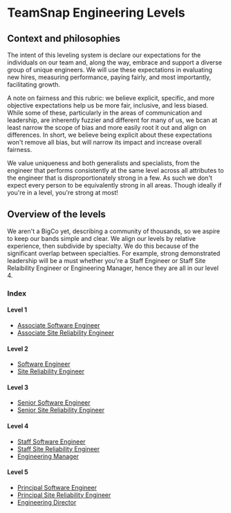 # TeamSnap Engineering Levels

## Context and philosophies

The intent of this leveling system is declare our expectations for the individuals on our team and, along the way, embrace and support a diverse group of unique engineers.  We will use these expectations in evaluating new hires, measuring performance, paying fairly, and most importantly, facilitating growth.

A note on fairness and this rubric: we believe explicit, specific, and more objective expectations help us be more fair, inclusive, and less biased.  While some of these, particularly in the areas of communication and leadership, are inherently fuzzier and different for many of us, we bcan at least narrow the scope of bias and more easily root it out and align on differences.  In short, we believe being explicit about these expectations won't remove all bias, but will narrow its impact and increase overall fairness.

We value uniqueness and both generalists and specialists, from the engineer that performs consistently at the same level across all attributes to the engineer that is disproportionately strong in a few.  As such we don't expect every person to be equivalently strong in all areas.  Though ideally if you're in a level, you're strong at most!

## Overview of the levels

We aren't a BigCo yet, describing a community of thousands, so we aspire to keep our bands simple and clear.  We align our levels by relative experience, then subdivide by specialty.  We do this because of the significant overlap between specialties.  For example, strong demonstrated leadership will be a must whether you're a Staff Engineer or Staff Site Relaibility Engineer or Engineering Manager, hence they are all in our level 4.

### Index

#### Level 1
* [Associate Software Engineer](https://github.com/teamsnap/Engineering/blob/main/Engineering%20Job%20Levels/Associate%20Software%20Engineer.md)
* [Associate Site Reliability Engineer]()
 
#### Level 2
* [Software Engineer]()
* [Site Reliability Engineer]()

#### Level 3
* [Senior Software Engineer]()
* [Senior Site Reliability Engineer]()
 
#### Level 4
* [Staff Software Engineer]()
* [Staff Site Reliability Engineer]()
* [Engineering Manager]()
  
#### Level 5
 * [Principal Software Engineer]()
 * [Principal Site Reliability Engineer]()
 * [Engineering Director]()



